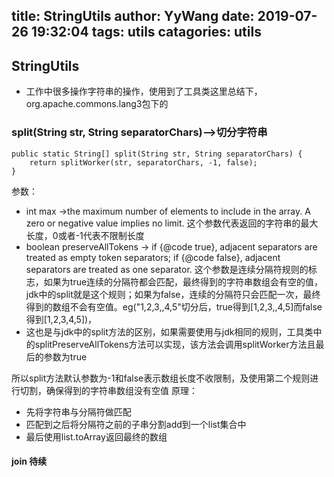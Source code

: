 title: StringUtils
author: YyWang
date: 2019-07-26 19:32:04
tags: utils
catagories: utils
---
## StringUtils
+ 工作中很多操作字符串的操作，使用到了工具类这里总结下，org.apache.commons.lang3包下的
 
### split(String str, String separatorChars)-->切分字符串 

~~~
public static String[] split(String str, String separatorChars) {
    return splitWorker(str, separatorChars, -1, false);
}
~~~
参数：

- int max ->the maximum number of elements to include in the array. A zero or negative value implies no limit.
这个参数代表返回的字符串的最大长度，0或者-1代表不限制长度
- boolean preserveAllTokens -> if {@code true}, adjacent separators are treated as empty token separators; if {@code false}, adjacent separators are treated as one separator. 这个参数是连续分隔符规则的标志，如果为true连续的分隔符都会匹配，最终得到的字符串数组会有空的值，jdk中的split就是这个规则；如果为false，连续的分隔符只会匹配一次，最终得到的数组不会有空值。eg("1,2,3,,4,5"切分后，true得到[1,2,3,,4,5]而false得到[1,2,3,4,5])，
- 这也是与jdk中的split方法的区别，如果需要使用与jdk相同的规则，工具类中的splitPreserveAllTokens方法可以实现，该方法会调用splitWorker方法且最后的参数为true

所以split方法默认参数为-1和false表示数组长度不收限制，及使用第二个规则进行切割，确保得到的字符串数组没有空值
原理：
+ 先将字符串与分隔符做匹配
+ 匹配到之后将分隔符之前的子串分割add到一个list集合中
+ 最后使用list.toArray返回最终的数组

#### join  待续
